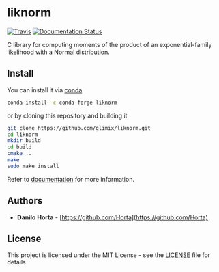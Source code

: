 # liknorm

[![Travis](https://img.shields.io/travis/limix/liknorm.svg?style=flat-square)](https://travis-ci.org/limix/liknorm)
[![Documentation Status](https://readthedocs.org/projects/liknorm/badge/?version=latest&style=flat-square)](http://liknorm.readthedocs.io)

C library for computing moments of the product of an
exponential-family likelihood with a Normal distribution.

## Install

You can install it via
[conda](http://conda.pydata.org/docs/index.html)

```bash
conda install -c conda-forge liknorm
```

or by cloning this repository and building it

```bash
git clone https://github.com/glimix/liknorm.git
cd liknorm
mkdir build
cd build
cmake ..
make
sudo make install
```

Refer to [documentation](http://liknorm.readthedocs.io/en/latest/)
for more information.

## Authors

* **Danilo Horta** - [https://github.com/Horta](https://github.com/Horta)

## License

This project is licensed under the MIT License - see the
[LICENSE](LICENSE) file for details
